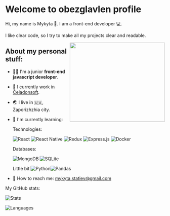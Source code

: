 # Welcome to obezglavlen profile

Hi, my name is Mykyta 👋. I am a front-end developer 💻.

I like clear code, so I try to make all my projects clear and readable.

<img align="right" src="https://res.cloudinary.com/dkyvginue/image/upload/c_crop,h_350,w_500/v1665007947/code_dribbble_dufuxe.gif" height=250 width=300/>

## About my personal stuff:

- 👨‍🎓 I'm a junior **front-end javascript developer**.
- 🔨 I currently work in [Celadonsoft](https://celadonsoft.com/).
- 🌏 I live in 🇺🇦, Zaporizhzhia city.
- 📖 I'm currently learning:

  Technologies:

  ![React](https://img.shields.io/badge/react-%2320232a.svg?style=plastic&logo=react&logoColor=%2361DAFB)
  ![React Native](https://img.shields.io/badge/react_native-%2320232a.svg?style=plastic&logo=react&logoColor=%2361DAFB)
  ![Redux](https://img.shields.io/badge/redux-%23593d88.svg?style=plastic&logo=redux&logoColor=white)
  ![Express.js](https://img.shields.io/badge/express.js-%23404d59.svg?style=plastic&logo=express&logoColor=%2361DAFB)
  ![Docker](https://img.shields.io/badge/docker-%230db7ed.svg?style=plastic&logo=docker&logoColor=white)

  Databases:

  ![MongoDB](https://img.shields.io/badge/MongoDB-%234ea94b.svg?style=plastic&logo=mongodb&logoColor=white)
  ![SQLite](https://img.shields.io/badge/sqlite-%2307405e.svg?style=plastic&logo=sqlite&logoColor=white)

  Little bit ![Python](https://img.shields.io/badge/python-3670A0?style=plastic&logo=python&logoColor=ffdd54)![Pandas](https://img.shields.io/badge/pandas-%23150458.svg?style=plastic&logo=pandas&logoColor=white)

-  📧 How to reach me: [mykyta.statiev@gmail.com](mailto:mykyta.statiev@gmail.com)

My GitHub stats:

![Stats](https://github-readme-stats.vercel.app/api?username=obezglavlen&theme=synthwave&show_icons=true&hide_border=true)

![Languages](https://github-readme-stats.vercel.app/api/top-langs/?username=obezglavlen&theme=synthwave&hide_border=true)
